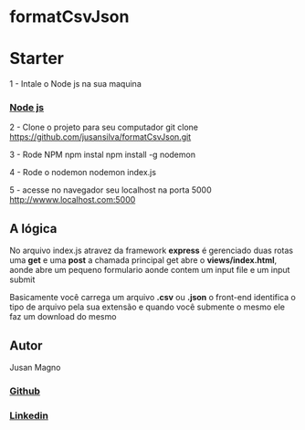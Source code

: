 # formatCsvJson

# Starter

1 - Intale o Node js na sua maquina
### [Node js](https://nodejs.org/en/download/)

2 - Clone o projeto para seu computador
git clone https://github.com/jusansilva/formatCsvJson.git

3 - Rode NPM 
npm instal
npm install -g nodemon

4 - Rode o nodemon
nodemon index.js

5 - acesse no navegador seu localhost na porta 5000
http://wwww.localhost.com:5000


## A lógica

No arquivo index.js atravez da framework **express** é gerenciado duas rotas uma **get** e uma **post**
a chamada principal get abre o **views/index.html**, aonde abre um pequeno formulario
aonde contem um input file e um input submit

Basicamente você carrega um arquivo **.csv** ou **.json** o front-end identifica o tipo de arquivo pela sua extensão
e quando você submente o mesmo ele faz um download do mesmo 


## Autor

Jusan Magno
### [Github](https://github.com/jusansilva)

### [Linkedin](https://www.linkedin.com/in/jusanmagno/)

